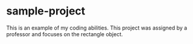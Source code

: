 # sample-project
This is an example of my coding abilities. This project was assigned by a professor and focuses on the rectangle object.
